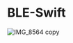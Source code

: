 # BLE-Swift

![IMG_8564 copy](https://github.com/hwrlshn/BLE-Swift/assets/44808549/e95fd0f3-5740-4a6b-aebf-d37176a8b70b)
